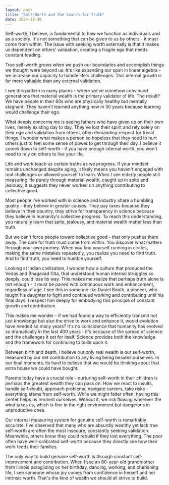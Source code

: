 ```yaml
---
layout: post
title: "Self-Worth and the Search for Truth"
date: 2024-11-30
---
```



Self-worth, I believe, is fundamental to how we function as individuals and as a society. It's not something that can be given to us by others - it must come from within. The issue with seeking worth externally is that it makes us dependent on others' validation, creating a fragile ego that needs constant feeding.

True self-worth grows when we push our boundaries and accomplish things we thought were beyond us. It's like expanding our span in linear algebra - we increase our capacity to handle life's challenges. This internal growth is far more valuable than any external validation.

I see this pattern in many places - where we've somehow convinced generations that material wealth is the primary validator of life. The result? We have people in their 60s who are physically healthy but mentally stagnant. They haven't learned anything new in 30 years because learning would challenge their ego.

What deeply concerns me is seeing fathers who have given up on their own lives, merely existing day to day. They've lost their spirit and rely solely on their ego and validation from others, often demanding respect for trivial things. I wonder what makes a person so hopeless that they need to hurt others just to feel some sense of power to get through their day. I believe it comes down to self-worth - if you have enough internal worth, you won't need to rely on others to live your life.


Life and work teach us certain truths as we progress. If your mindset remains unchanged despite aging, it likely means you haven't engaged with real challenges or allowed yourself to learn. When I see elderly people still measuring life purely through material wealth, caught up in spite and jealousy, it suggests they never worked on anything contributing to collective good.

Most people I've worked with in science and industry share a humbling quality - they believe in greater causes. They pay taxes because they believe in their country, they strive for transparency in science because they believe in humanity's collective progress. To reach this understanding, you naturally learn that spite, jealousy, and material wealth matter less than truth.

But we can't force people toward collective good - that only pushes them away. The care for truth must come from within. You discover what matters through your own journey. When you find yourself running in circles, making the same mistakes repeatedly, you realize you need to find truth. And to find truth, you need to humble yourself.

Looking at Indian civilization, I wonder how a culture that produced the Vedas and Bhagavad Gita, that understood human internal struggles so deeply, could lose its way. This makes me realize that perhaps truth alone is not enough - it must be paired with continuous work and enhancement, regardless of age. I see this in someone like Daniel Booth, a pioneer, who taught his daughter to fight and continued working and contributing until his final days. I respect him deeply for embodying this principle of constant growth and contribution.

This makes me wonder - if we had found a way to efficiently transmit not just knowledge but also the drive to work and enhance it, would evolution have needed so many years? It's no coincidence that humanity has evolved so dramatically in the last 400 years - it's because of the spread of science and the challenges it set for itself. Science provides both the knowledge and the framework for continuing to build upon it.

Between birth and death, I believe our only real wealth is our self-worth, measured by our net contribution to any living being besides ourselves. In our final moments, its hard to believe that we would be thinking about that extra house we could have bought.

Parents today have a crucial role - nurturing self-worth in their children is perhaps the greatest wealth they can pass on. How we react to insults, handle self-doubt, approach problems, navigate careers, take risks - everything stems from self-worth. While we might falter often, having this center helps us reorient ourselves. Without it, we risk flowing wherever the wind takes us, which is fine in the right environment but dangerous in unproductive ones.

Our internal measuring system for genuine self-worth is remarkably accurate. I've observed that many who are absurdly wealthy yet lack true self-worth are often the most insecure, constantly seeking validation. Meanwhile, others know they could rebuild if they lost everything. The poor often have well-calibrated self-worth because they directly see how their work feeds their families.

The only way to build genuine self-worth is through constant self-improvement and contribution. When I see an 80-year-old grandmother from Illinois paragliding on her birthday, dancing, working, and cherishing life, I see someone whose joy comes from confidence in herself and her intrinsic worth. That's the kind of wealth we should all strive to build.

